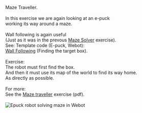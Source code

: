 Maze Traveller.<br>
<br>
In this exercise we are again looking at an e-puck<br> working its way around a maze.<br>
<br>
Wall following is again useful<br>
(Just as it was in the prevous <a href="../MazeSolver/README.md">Maze Solver</a> exercise). <br>
See: Template code (E-puck, Webot):<br>
<a href="maze_traveller.py">Wall Following</a> (Finding the target box).<br>
<br>
Exercise:<br>
The robot must first find the box.<br> And
 then it must use its map of the world to find its way home. <br>As directly as possible.<br>
 <br>
For more: <br>See the <a href="MazeTraveller.pdf">Maze traveller</a> exercise (pdf).<br>
<br>
 <img src="mazerun.gif" alt="Epuck robot solving maze in Webot"> 

